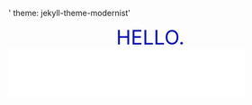' theme: jekyll-theme-modernist'
<div style="text-align:center;">
    <span style="color: #000caf; font-size: 35px;">HELLO.</span>
</div>
<iframe frameborder="no" border="0" marginwidth="0" marginheight="0" width=420 height=86 src="//music.163.com/outchain/player?type=2&id=4877189&auto=0&height=66"></iframe>
